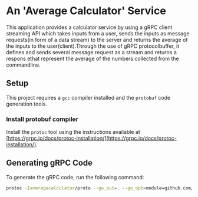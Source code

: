 # An 'Average Calculator' Service

This application provides a calculator service by using a gRPC client streaming API which takes inputs from a user, sends the inputs as message requests(in form of a data stream) to the server  and returns the average of the inputs to the user(client).Through the use of gRPC protocolbuffer, it defines and sends several message request as a stream and returns a respons ethat represent the average of the numbers collected from the commandline.
## Setup

This project requires a `gcc` compiler installed and the `protobuf` code generation tools.

### Install protobuf compiler

Install the `protoc` tool using the instructions available at [https://grpc.io/docs/protoc-installation/](https://grpc.io/docs/protoc-installation/). 

## Generating gRPC Code 

To generate the gRPC code, run the following command:
 
```bash
protoc -Iaveragecalculator/proto --go_out=. --go_opt=module=github.com/AdekunleDally/grpc-client-streaming-api --go-grpc_out=. --go-grpc_opt=module=github.com/AdekunleDally/grpc-client-streaming-api averagecalculator/proto/avr_calculator.proto 

